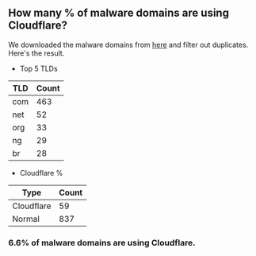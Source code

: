 ## How many % of malware domains are using Cloudflare?


We downloaded the malware domains from [here](https://urlhaus.abuse.ch) and filter out duplicates.
Here's the result.


[//]: # (start replacement)


- Top 5 TLDs

| TLD | Count |
| --- | --- |
| com | 463 |
| net | 52 |
| org | 33 |
| ng | 29 |
| br | 28 |


- Cloudflare %

| Type | Count |
| --- | --- |
| Cloudflare | 59 |
| Normal | 837 |


### 6.6% of malware domains are using Cloudflare.